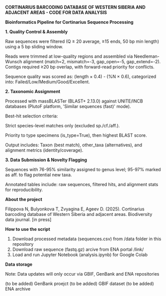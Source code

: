 **CORTINARIUS BARCODING DATABASE OF WESTERN SIBERIA AND ADJACENT AREAS - CODE FOR DATA ANALYSIS**

**Bioinformatics Pipeline for Cortinarius Sequence Processing**

**1. Quality Control & Assembly**

Raw sequences were filtered (Q ≥ 20 average, ≥15 ends, 50 bp min length) using a 5 bp sliding window.

Reads were trimmed at low-quality regions and assembled via Needleman-Wunsch alignment (match=2, mismatch=-3, gap_open=-5, gap_extend=-2). Contigs required ≥20 bp overlap, with forward-read priority for conflicts.

Sequence quality was scored as: (length × 0.4) - (%N × 0.6), categorized into: Failed/Low/Medium/Good/Excellent.

**2. Taxonomic Assignment**

Processed with massBLASTer (BLAST+ 2.13.0) against UNITE/INCB databases (PlutoF platform, 'Similar sequences (fast)' mode).

Best-hit selection criteria:

Strict species-level matches only (excluded sp./cf./aff.).

Priority to type specimens (is_type=True), then highest BLAST score.

Output includes: Taxon (best match), other_taxa (alternatives), and alignment metrics (identity/coverage).

**3. Data Submission & Novelty Flagging**

Sequences with 76-95% similarity assigned to genus level; 95-97% marked as aff. to flag potential new taxa.

Annotated tables include: raw sequences, filtered hits, and alignment stats for reproducibility.


****About the project****

Filippova N, Bulyonkova T, Zvyagina E, Ageev D. (2025). Cortinarius barcoding database of Western Siberia and adjacent areas. Biodiversity data journal. [in press]

**How to use the script**

1. Download processed metadata (sequences.csv) from /data folder in this repository
2. Download raw sequence (fastq.gz) arcive from ENA portal /link/
3. Load and run Jupyter Notebook (analysis.ipynb) for Google Colab

**Data storage**

Note: Data updates will only occur via GBIF, GenBank and ENA repositories

(to be added) GenBank proejct
(to be added) GBIF dataset
(to be added) ENA archive


